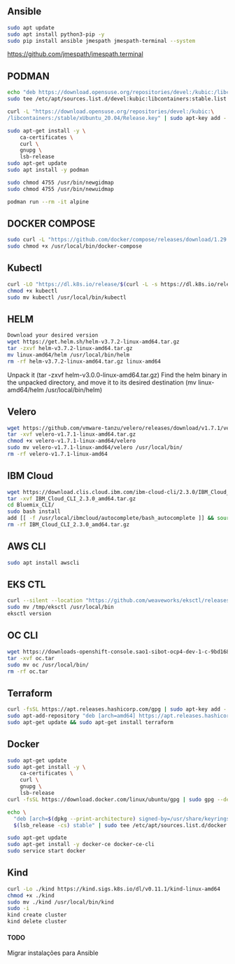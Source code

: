 ## Ansible
```bash
sudo apt update
sudo apt install python3-pip -y
sudo pip install ansible jmespath jmespath-terminal --system

```
https://github.com/jmespath/jmespath.terminal

## PODMAN
```bash
echo "deb https://download.opensuse.org/repositories/devel:/kubic:/libcontainers:/stable/xUbuntu_20.04/ /" |
sudo tee /etc/apt/sources.list.d/devel:kubic:libcontainers:stable.list

curl -L "https://download.opensuse.org/repositories/devel:/kubic:\
/libcontainers:/stable/xUbuntu_20.04/Release.key" | sudo apt-key add -

sudo apt-get install -y \
    ca-certificates \
    curl \
    gnupg \
    lsb-release
sudo apt-get update
sudo apt install -y podman

sudo chmod 4755 /usr/bin/newgidmap
sudo chmod 4755 /usr/bin/newuidmap

podman run --rm -it alpine
```

## DOCKER COMPOSE
```bash
sudo curl -L "https://github.com/docker/compose/releases/download/1.29.2/docker-compose-$(uname -s)-$(uname -m)" -o /usr/local/bin/docker-compose
sudo chmod +x /usr/local/bin/docker-compose
```

## Kubectl
```bash
curl -LO "https://dl.k8s.io/release/$(curl -L -s https://dl.k8s.io/release/stable.txt)/bin/linux/amd64/kubectl"
chmod +x kubectl
sudo mv kubectl /usr/local/bin/kubectl
```

## HELM
```bash
Download your desired version
wget https://get.helm.sh/helm-v3.7.2-linux-amd64.tar.gz
tar -zxvf helm-v3.7.2-linux-amd64.tar.gz
mv linux-amd64/helm /usr/local/bin/helm
rm -rf helm-v3.7.2-linux-amd64.tar.gz linux-amd64
```
Unpack it (tar -zxvf helm-v3.0.0-linux-amd64.tar.gz)
Find the helm binary in the unpacked directory, and move it to its desired destination (mv linux-amd64/helm /usr/local/bin/helm)


## Velero
```bash
wget https://github.com/vmware-tanzu/velero/releases/download/v1.7.1/velero-v1.7.1-linux-amd64.tar.gz
tar -xvf velero-v1.7.1-linux-amd64.tar.gz
chmod +x velero-v1.7.1-linux-amd64/velero
sudo mv velero-v1.7.1-linux-amd64/velero /usr/local/bin/
rm -rf velero-v1.7.1-linux-amd64
```

## IBM Cloud
```bash
wget https://download.clis.cloud.ibm.com/ibm-cloud-cli/2.3.0/IBM_Cloud_CLI_2.3.0_amd64.tar.gz
tar -xvf IBM_Cloud_CLI_2.3.0_amd64.tar.gz
cd Bluemix_CLI/
sudo bash install
add [[ -f /usr/local/ibmcloud/autocomplete/bash_autocomplete ]] && source /usr/local/ibmcloud/autocomplete/bash_autocomplete on /etc/profile
rm -rf IBM_Cloud_CLI_2.3.0_amd64.tar.gz
```

## AWS CLI
```bash
sudo apt install awscli
```

## EKS CTL
```bash
curl --silent --location "https://github.com/weaveworks/eksctl/releases/latest/download/eksctl_$(uname -s)_amd64.tar.gz" | tar xz -C /tmp
sudo mv /tmp/eksctl /usr/local/bin
eksctl version
```

## OC CLI
```bash
wget https://downloads-openshift-console.sao1-sibot-ocp4-dev-1-c-9bd168bd7799c8d70570dd790632a2cb-0000.sao01.containers.appdomain.cloud/amd64/linux/oc.tar
tar -xvf oc.tar
sudo mv oc /usr/local/bin/
rm -rf oc.tar
```
## Terraform
```bash
curl -fsSL https://apt.releases.hashicorp.com/gpg | sudo apt-key add -
sudo apt-add-repository "deb [arch=amd64] https://apt.releases.hashicorp.com $(lsb_release -cs) main"
sudo apt-get update && sudo apt-get install terraform
```

## Docker
```bash
sudo apt-get update
sudo apt-get install -y \
    ca-certificates \
    curl \
    gnupg \
    lsb-release
curl -fsSL https://download.docker.com/linux/ubuntu/gpg | sudo gpg --dearmor -o /usr/share/keyrings/docker-archive-keyring.gpg

echo \
  "deb [arch=$(dpkg --print-architecture) signed-by=/usr/share/keyrings/docker-archive-keyring.gpg] https://download.docker.com/linux/ubuntu \
  $(lsb_release -cs) stable" | sudo tee /etc/apt/sources.list.d/docker.list > /dev/null

sudo apt-get update
sudo apt-get install -y docker-ce docker-ce-cli
sudo service start docker
```
## Kind
```bash
curl -Lo ./kind https://kind.sigs.k8s.io/dl/v0.11.1/kind-linux-amd64
chmod +x ./kind
sudo mv ./kind /usr/local/bin/kind
sudo -i
kind create cluster
kind delete cluster
```

#### TODO
Migrar instalações para Ansible
